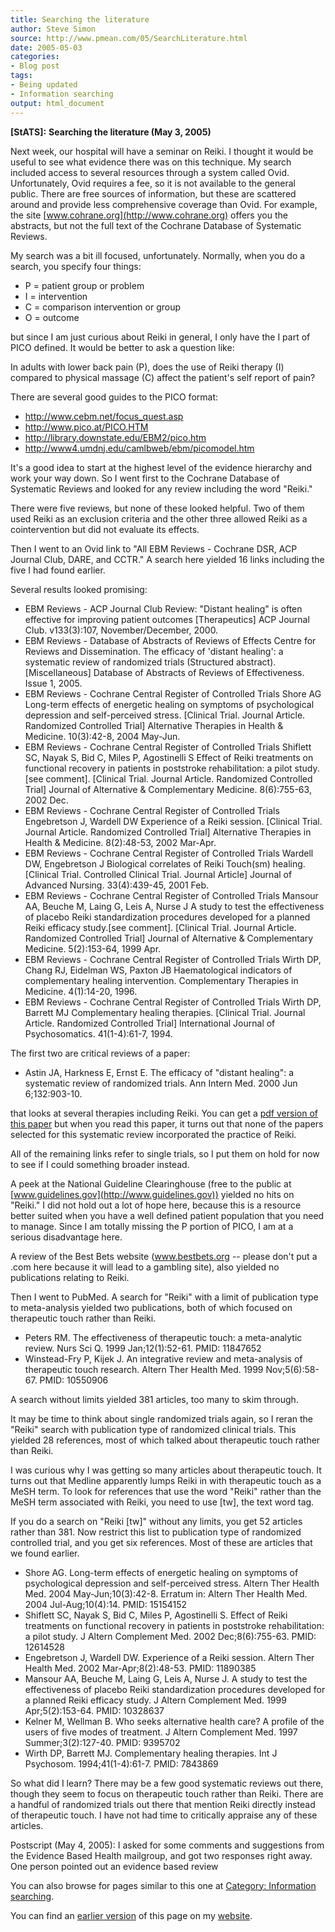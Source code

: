 ```yaml
---
title: Searching the literature
author: Steve Simon
source: http://www.pmean.com/05/SearchLiterature.html
date: 2005-05-03
categories:
- Blog post
tags:
- Being updated
- Information searching
output: html_document
---
```

**[StATS]:** **Searching the literature (May 3,
2005)**

Next week, our hospital will have a seminar on Reiki. I thought it would
be useful to see what evidence there was on this technique. My search
included access to several resources through a system called Ovid.
Unfortunately, Ovid requires a fee, so it is not available to the
general public. There are free sources of information, but these are
scattered around and provide less comprehensive coverage than Ovid. For
example, the site [www.cohrane.org](http://www.cohrane.org) offers you
the abstracts, but not the full text of the Cochrane Database of
Systematic Reviews.

My search was a bit ill focused, unfortunately. Normally, when you do a
search, you specify four things:

- P = patient group or problem
- I = intervention
- C = comparison intervention or group
- O = outcome

but since I am just curious about Reiki in general, I only have the I
part of PICO defined. It would be better to ask a question like:

In adults with lower back pain (P), does the use of Reiki therapy (I)
compared to physical massage (C) affect the patient's self report of
pain?

There are several good guides to the PICO format:

- <http://www.cebm.net/focus_quest.asp>
- <http://www.pico.at/PICO.HTM>
- <http://library.downstate.edu/EBM2/pico.htm>
- <http://www4.umdnj.edu/camlbweb/ebm/picomodel.htm>

It's a good idea to start at the highest level of the evidence
hierarchy and work your way down. So I went first to the Cochrane
Database of Systematic Reviews and looked for any review including the
word "Reiki."

There were five reviews, but none of these looked helpful. Two of them
used Reiki as an exclusion criteria and the other three allowed Reiki as
a cointervention but did not evaluate its effects.

Then I went to an Ovid link to "All EBM Reviews - Cochrane DSR, ACP
Journal Club, DARE, and CCTR." A search here yielded 16 links including
the five I had found earlier.

Several results looked promising:

- EBM Reviews - ACP Journal Club Review: "Distant healing" is often
effective for improving patient outcomes \[Therapeutics\] ACP
Journal Club. v133(3):107, November/December, 2000.
- EBM Reviews - Database of Abstracts of Reviews of Effects Centre for
Reviews and Dissemination. The efficacy of 'distant healing': a
systematic review of randomized trials (Structured abstract).
\[Miscellaneous\] Database of Abstracts of Reviews of Effectiveness.
Issue 1, 2005.
- EBM Reviews - Cochrane Central Register of Controlled Trials Shore
AG Long-term effects of energetic healing on symptoms of
psychological depression and self-perceived stress. \[Clinical
Trial. Journal Article. Randomized Controlled Trial\] Alternative
Therapies in Health & Medicine. 10(3):42-8, 2004 May-Jun.
- EBM Reviews - Cochrane Central Register of Controlled Trials
Shiflett SC, Nayak S, Bid C, Miles P, Agostinelli S Effect of Reiki
treatments on functional recovery in patients in poststroke
rehabilitation: a pilot study.\[see comment\]. \[Clinical Trial.
Journal Article. Randomized Controlled Trial\] Journal of
Alternative & Complementary Medicine. 8(6):755-63, 2002 Dec.
- EBM Reviews - Cochrane Central Register of Controlled Trials
Engebretson J, Wardell DW Experience of a Reiki session. \[Clinical
Trial. Journal Article. Randomized Controlled Trial\] Alternative
Therapies in Health & Medicine. 8(2):48-53, 2002 Mar-Apr.
- EBM Reviews - Cochrane Central Register of Controlled Trials Wardell
DW, Engebretson J Biological correlates of Reiki Touch(sm) healing.
\[Clinical Trial. Controlled Clinical Trial. Journal Article\]
Journal of Advanced Nursing. 33(4):439-45, 2001 Feb.
- EBM Reviews - Cochrane Central Register of Controlled Trials Mansour
AA, Beuche M, Laing G, Leis A, Nurse J A study to test the
effectiveness of placebo Reiki standardization procedures developed
for a planned Reiki efficacy study.\[see comment\]. \[Clinical
Trial. Journal Article. Randomized Controlled Trial\] Journal of
Alternative & Complementary Medicine. 5(2):153-64, 1999 Apr.
- EBM Reviews - Cochrane Central Register of Controlled Trials Wirth
DP, Chang RJ, Eidelman WS, Paxton JB Haematological indicators of
complementary healing intervention. Complementary Therapies in
Medicine. 4(1):14-20, 1996.
- EBM Reviews - Cochrane Central Register of Controlled Trials Wirth
DP, Barrett MJ Complementary healing therapies. \[Clinical Trial.
Journal Article. Randomized Controlled Trial\] International Journal
of Psychosomatics. 41(1-4):61-7, 1994.

The first two are critical reviews of a paper:

- Astin JA, Harkness E, Ernst E. The efficacy of "distant healing":
a systematic review of randomized trials. Ann Intern Med. 2000 Jun
6;132:903-10.

that looks at several therapies including Reiki. You can get a [pdf
version of this paper](http://www.annals.org/cgi/reprint/132/11/903.pdf)
but when you read this paper, it turns out that none of the papers
selected for this systematic review incorporated the practice of Reiki.

All of the remaining links refer to single trials, so I put them on hold
for now to see if I could something broader instead.

A peek at the National Guideline Clearinghouse (free to the public at
[www.guidelines.gov](http://www.guidelines.gov)) yielded no hits on
"Reiki." I did not hold out a lot of hope here, because this is a
resource better suited when you have a well defined patient population
that you need to manage. Since I am totally missing the P portion of
PICO, I am at a serious disadvantage here.

A review of the Best Bets website (www.bestbets.org \-- please don't
put a .com here because it will lead to a gambling site), also yielded
no publications relating to Reiki.

Then I went to PubMed. A search for "Reiki" with a limit of
publication type to meta-analysis yielded two publications, both of
which focused on therapeutic touch rather than Reiki.

- Peters RM. The effectiveness of therapeutic touch: a meta-analytic
review. Nurs Sci Q. 1999 Jan;12(1):52-61. PMID: 11847652
- Winstead-Fry P, Kijek J. An integrative review and meta-analysis of
therapeutic touch research. Altern Ther Health Med. 1999
Nov;5(6):58-67. PMID: 10550906

A search without limits yielded 381 articles, too many to skim through.

It may be time to think about single randomized trials again, so I reran
the "Reiki" search with publication type of randomized clinical
trials. This yielded 28 references, most of which talked about
therapeutic touch rather than Reiki.

I was curious why I was getting so many articles about therapeutic
touch. It turns out that Medline apparently lumps Reiki in with
therapeutic touch as a MeSH term. To look for references that use the
word "Reiki" rather than the MeSH term associated with Reiki, you need
to use \[tw\], the text word tag.

If you do a search on "Reiki \[tw\]" without any limits, you get 52
articles rather than 381. Now restrict this list to publication type of
randomized controlled trial, and you get six references. Most of these
are articles that we found earlier.

- Shore AG. Long-term effects of energetic healing on symptoms of
psychological depression and self-perceived stress. Altern Ther
Health Med. 2004 May-Jun;10(3):42-8. Erratum in: Altern Ther Health
Med. 2004 Jul-Aug;10(4):14. PMID: 15154152
- Shiflett SC, Nayak S, Bid C, Miles P, Agostinelli S. Effect of Reiki
treatments on functional recovery in patients in poststroke
rehabilitation: a pilot study. J Altern Complement Med. 2002
Dec;8(6):755-63. PMID: 12614528
- Engebretson J, Wardell DW. Experience of a Reiki session. Altern
Ther Health Med. 2002 Mar-Apr;8(2):48-53. PMID: 11890385
- Mansour AA, Beuche M, Laing G, Leis A, Nurse J. A study to test the
effectiveness of placebo Reiki standardization procedures developed
for a planned Reiki efficacy study. J Altern Complement Med. 1999
Apr;5(2):153-64. PMID: 10328637
- Kelner M, Wellman B. Who seeks alternative health care? A profile of
the users of five modes of treatment. J Altern Complement Med. 1997
Summer;3(2):127-40. PMID: 9395702
- Wirth DP, Barrett MJ. Complementary healing therapies. Int J
Psychosom. 1994;41(1-4):61-7. PMID: 7843869

So what did I learn? There may be a few good systematic reviews out
there, though they seem to focus on therapeutic touch rather than Reiki.
There are a handful of randomized trials out there that mention Reiki
directly instead of therapeutic touch. I have not had time to critically
appraise any of these articles.

Postscript (May 4, 2005): I asked for some comments and suggestions from
the Evidence Based Health mailgroup, and got two responses right away.
One person pointed out an evidence based review

You can also browse
for pages similar to this one at [Category: Information
searching](../category/InformationSearching.html).

You can find an [earlier version][sim1] of this page on my [website][sim2].

[sim1]: http://www.pmean.com/05/SearchLiterature.html
[sim2]: http://www.pmean.com
